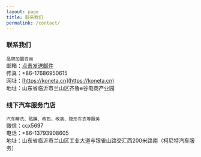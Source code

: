 ```yaml
---
layout: page
title: 联系我们
permalink: /contact/
---
```

### 联系我们
`品牌加盟咨询`  
邮箱：[点击发送邮件](mailto:{{site.email}})  
传真：+86-17686950615  
网址：[https://koneta.cn](https://koneta.cn)  
地址：山东省临沂市兰山区齐鲁e谷电商产业园

### 线下汽车服务门店
`汽车精洗、贴膜、改色、改装、隐形车衣等服务`   
微信：ccx5697  
电话：+86-13793908605  
地址：山东省临沂市兰山区工业大道与银雀山路交汇西200米路南（柯尼特汽车服务）


